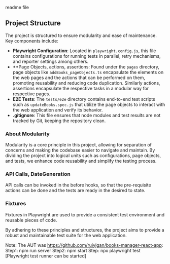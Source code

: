 readme file
## Project Structure

The project is structured to ensure modularity and ease of maintenance. Key components include:

- **Playwright Configuration**: Located in `playwright.config.js`, this file contains configurations for running tests in parallel, retry mechanisms, and reporter settings among others.
- **Page Objects, actions, assertions: Found under the `pages` directory, page objects like `addBooks_pageObjects.ts` encapsulate the elements on the web pages and the actions that can be performed on them, promoting reusability and reducing code duplication. Similarly actions, assertions encapsulate the respective tasks in a modular way for respective pages.
- **E2E Tests**: The `tests/e2e` directory contains end-to-end test scripts such as `updateBooks.spec.js` that utilize the page objects to interact with the web application and verify its behavior.
- **.gitignore**: This file ensures that node modules and test results are not tracked by Git, keeping the repository clean.

### About Modularity

Modularity is a core principle in this project, allowing for separation of concerns and making the codebase easier to navigate and maintain. By dividing the project into logical units such as configurations, page objects, and tests, we enhance code reusability and simplify the testing process.

### API Calls, DateGeneration

API calls can be invoked in the before hooks, so that the pre-requisite actions can be done and the tests are ready in the desired to state.

### Fixtures

Fixtures in Playwright are used to provide a consistent test environment and reusable pieces of code.

By adhering to these principles and structures, the project aims to provide a robust and maintainable test suite for the web application.

Note: The AUT was https://github.com/ruiyigan/books-manager-react-app:
Step1: npm run server
Step2: npm start
Step: npx playwright test [Playwright test runner can be started]

